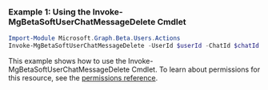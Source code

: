 ### Example 1: Using the Invoke-MgBetaSoftUserChatMessageDelete Cmdlet
```powershell
Import-Module Microsoft.Graph.Beta.Users.Actions
Invoke-MgBetaSoftUserChatMessageDelete -UserId $userId -ChatId $chatId -ChatMessageId $chatMessageId
```
This example shows how to use the Invoke-MgBetaSoftUserChatMessageDelete Cmdlet.
To learn about permissions for this resource, see the [permissions reference](/graph/permissions-reference).
